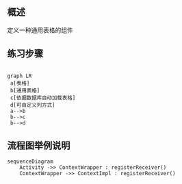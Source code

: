 ## 概述
 定义一种通用表格的组件

## 练习步骤

```mermaid

graph LR
 a[表格]
 b[通用表格]
 c[依据数据库自动加载表格]
 d[可自定义列方式]
 a-->b
 b-->c
 b-->d

```

## 流程图举例说明
```mermaid
sequenceDiagram
    Activity ->> ContextWrapper : registerReceiver()
    ContextWrapper ->> ContextImpl : registerReceiver()


```

